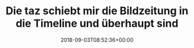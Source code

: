 ---
retweeted: false
source: <a href="https://about.twitter.com/products/tweetdeck" rel="nofollow">TweetDeck</a>
entities:
  user_mentions: []
  urls: []
  symbols: []
  media:
  - expanded_url: https://twitter.com/bascht/status/1036537431334510592/photo/1
    indices:
    - '92'
    - '115'
    url: https://t.co/nA828cj2Nd
    media_url: http://pbs.twimg.com/media/DmKFCjgXcAExCeu.jpg
    id_str: '1036537143185862657'
    id: '1036537143185862657'
    media_url_https: https://pbs.twimg.com/media/DmKFCjgXcAExCeu.jpg
    sizes:
      large:
        w: '358'
        h: '166'
        resize: fit
      thumb:
        w: '150'
        h: '150'
        resize: crop
      small:
        w: '358'
        h: '166'
        resize: fit
      medium:
        w: '358'
        h: '166'
        resize: fit
    type: photo
    display_url: pic.twitter.com/nA828cj2Nd
  hashtags: []
display_text_range:
- '0'
- '115'
favorite_count: '5'
id_str: '1036537431334510592'
truncated: false
retweet_count: '0'
id: '1036537431334510592'
possibly_sensitive: false
created_at: Mon Sep 03 08:52:36 +0000 2018
favorited: false
full_text: Die taz schiebt mir die Bildzeitung in die Timeline und überhaupt sind
  das seltsame Zeiten.
lang: de
extended_entities:
  media:
  - expanded_url: https://twitter.com/bascht/status/1036537431334510592/photo/1
    indices:
    - '92'
    - '115'
    url: https://t.co/nA828cj2Nd
    media_url: http://pbs.twimg.com/media/DmKFCjgXcAExCeu.jpg
    id_str: '1036537143185862657'
    id: '1036537143185862657'
    media_url_https: https://pbs.twimg.com/media/DmKFCjgXcAExCeu.jpg
    sizes:
      large:
        w: '358'
        h: '166'
        resize: fit
      thumb:
        w: '150'
        h: '150'
        resize: crop
      small:
        w: '358'
        h: '166'
        resize: fit
      medium:
        w: '358'
        h: '166'
        resize: fit
    type: photo
    display_url: pic.twitter.com/nA828cj2Nd
tags:
- pesos/twitter
date: '2018-09-03T08:52:36+00:00'
src: https://twitter.com/bascht/status/1036537431334510592
original_url: https://twitter.com/bascht/status/1036537431334510592
type: twitter_tweet
media_url: https://img.bascht.com/twitter/pbs.twimg.com/media/DmKFCjgXcAExCeu.jpg
text: Die taz schiebt mir die Bildzeitung in die Timeline und überhaupt sind das seltsame
  Zeiten.
title: 'Die taz schiebt mir die Bildzeitung in die Timeline und überhaupt sind '

---